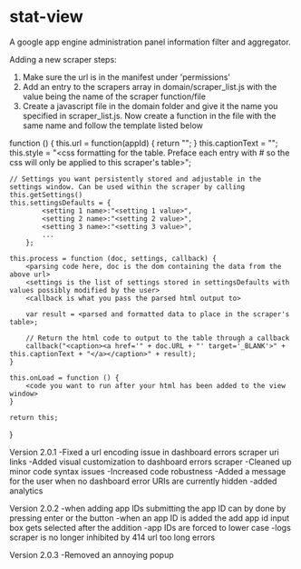stat-view
=========

A google app engine administration panel information filter and aggregator.

Adding a new scraper steps:

1. Make sure the url is in the manifest under 'permissions'
2. Add an entry to the scrapers array in domain/scraper_list.js with the value being the name of the scraper function/file
3. Create a javascript file in the domain folder and give it the name you specified in scraper_list.js. Now create a function in the file with the same name and follow the template listed below

function <name listed in scraper_list>() {
    this.url = function(appId) { return "<url from which to grab data>"; }
    this.captionText = "<text to display in the display table caption>";
    this.style = "<css formatting for the table. Preface each entry with #<scraper name> so the css will only be applied to this scraper's table>";

    // Settings you want persistently stored and adjustable in the settings window. Can be used within the scraper by calling this.getSettings()
    this.settingsDefaults = {
            <setting 1 name>:"<setting 1 value>",
            <setting 2 name>:"<setting 2 value>",
            <setting 3 name>:"<setting 3 value>",
            ...
        };

    this.process = function (doc, settings, callback) {
        <parsing code here, doc is the dom containing the data from the above url>
        <settings is the list of settings stored in settingsDefaults with values possibly modified by the user>
        <callback is what you pass the parsed html output to>

        var result = <parsed and formatted data to place in the scraper's table>;

        // Return the html code to output to the table through a callback
        callback("<caption><a href='" + doc.URL + "' target='_BLANK'>" + this.captionText + "</a></caption>" + result);
    }

    this.onLoad = function () {
        <code you want to run after your html has been added to the view window>
    }

    return this;
}

Version 2.0.1
-Fixed a url encoding issue in dashboard errors scraper uri links
-Added visual customization to dashboard errors scraper
-Cleaned up minor code syntax issues
-Increased code robustness
-Added a message for the user when no dashboard error URIs are currently hidden
-added analytics

Version 2.0.2
-when adding app IDs submitting the app ID can by done by pressing enter or the button
-when an app ID is added the add app id input box gets selected after the addition
-app IDs are forced to lower case
-logs scraper is no longer inhibited by 414 url too long errors

Version 2.0.3
-Removed an annoying popup